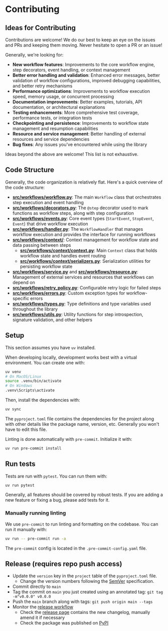 # Contributing

## Ideas for Contributing

Contributions are welcome! We do our best to keep an eye on the issues and PRs and keeping them moving. Never hesitate to open a PR or an issue!

Generally, we're looking for:

- **New workflow features**: Improvements to the core workflow engine, step decorators, event handling, or context management
- **Better error handling and validation**: Enhanced error messages, better validation of workflow configurations, improved debugging capabilities, and better retry mechanisms
- **Performance optimizations**: Improvements to workflow execution speed, memory usage, or concurrent processing
- **Documentation improvements**: Better examples, tutorials, API documentation, or architectural explanations
- **Testing enhancements**: More comprehensive test coverage, performance tests, or integration tests
- **Checkpointing and persistence**: Improvements to workflow state management and resumption capabilities
- **Resource and service management**: Better handling of external resources and service dependencies
- **Bug fixes**: Any issues you've encountered while using the library

Ideas beyond the above are welcome! This list is not exhaustive.

## Code Structure

Generally, the code organization is relatively flat. Here's a quick overview of the code structure:

- **[src/workflows/workflow.py](src/workflows/workflow.py)**: The main `Workflow` class that orchestrates step execution and event handling
- **[src/workflows/decorators.py](src/workflows/decorators.py)**: The `@step` decorator used to mark functions as workflow steps, along with step configuration
- **[src/workflows/events.py](src/workflows/events.py)**: Core event types (`StartEvent`, `StopEvent`, `Event`) that drive workflow execution
- **[src/workflows/handler.py](src/workflows/handler.py)**: The `WorkflowHandler` that manages workflow execution and provides the interface for running workflows
- **[src/workflows/context/](src/workflows/context/)**: Context management for workflow state and data passing between steps
  - **[src/workflows/context/context.py](src/workflows/context/context.py)**: Main `Context` class that holds workflow state and handles event routing
  - **[src/workflows/context/serializers.py](src/workflows/context/serializers.py)**: Serialization utilities for persisting workflow state
- **[src/workflows/service.py](src/workflows/service.py)** and **[src/workflows/resource.py](src/workflows/resource.py)**: Management of external services and resources that workflows can depend on
- **[src/workflows/retry_policy.py](src/workflows/retry_policy.py)**: Configurable retry logic for failed steps
- **[src/workflows/errors.py](src/workflows/errors.py)**: Custom exception types for workflow-specific errors
- **[src/workflows/types.py](src/workflows/types.py)**: Type definitions and type variables used throughout the library
- **[src/workflows/utils.py](src/workflows/utils.py)**: Utility functions for step introspection, signature validation, and other helpers

## Setup

This section assumes you have `uv` installed.

When developing locally, development works best with a virtual environment. You can create one with:

```bash
uv venv
# On MacOS/Linux
source .venv/bin/activate
# On Windows
.venv\Scripts\activate
```

Then, install the dependencies with:

```bash
uv sync
```

The `pyproject.toml` file contains the dependencies for the project along with other details like the package name, version, etc. Generally you won't have to edit this file.

Linting is done automatically with `pre-commit`. Initialize it with:

```bash
uv run pre-commit install
```

## Run tests

Tests are run with `pytest`. You can run them with:

```bash
uv run pytest
```

Generally, all features should be covered by robust tests. If you are adding a new feature or fixing a bug, please add tests for it.

### Manually running linting

We use `pre-commit` to run linting and formatting on the codebase. You can run it manually with:

```bash
uv run -- pre-commit run -a
```

The `pre-commit` config is located in the `.pre-commit-config.yaml` file.

## Release (requires repo push access)

- Update the `version` key in the `project` table of the `pyproject.toml` file.
  - Change the version numbers following the [SemVer](https://semver.org/) specification.
- Commit directly to `main`
- Tag the commit on `main` you just created using an annotated tag: `git tag -m"v0.0.0" v0.0.0`
- Push the `main` branch along with tags: `git push origin main --tags`
- Monitor the [release workflow](https://github.com/run-llama/workflows-py/actions/workflows/publish_release.yml)
  - Check the [release page](https://github.com/run-llama/workflows-py/releases) contains the new changelog, manually amend it if necessary
  - Check the package was published on [PyPI](https://pypi.org/project/llama-index-workflows/)
